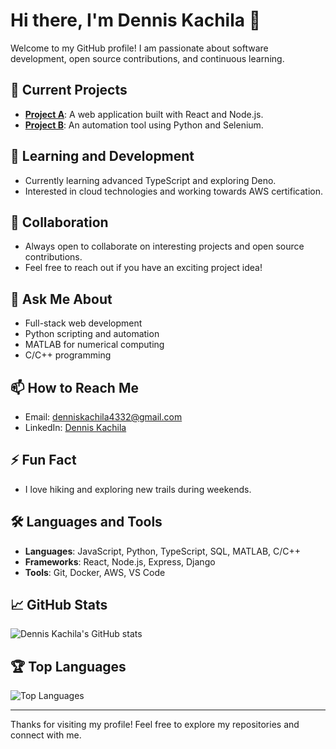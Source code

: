 # Hi there, I'm Dennis Kachila 👋

Welcome to my GitHub profile! I am passionate about software development, open source contributions, and continuous learning.

## 🔭 Current Projects
- **[Project A](https://github.com/dennis-kachila/project-a)**: A web application built with React and Node.js.
- **[Project B](https://github.com/dennis-kachila/project-b)**: An automation tool using Python and Selenium.

## 🌱 Learning and Development
- Currently learning advanced TypeScript and exploring Deno.
- Interested in cloud technologies and working towards AWS certification.

## 👯 Collaboration
- Always open to collaborate on interesting projects and open source contributions.
- Feel free to reach out if you have an exciting project idea!

## 💬 Ask Me About
- Full-stack web development
- Python scripting and automation
- MATLAB for numerical computing
- C/C++ programming

## 📫 How to Reach Me
- Email: [denniskachila4332@gmail.com](mailto:denniskachila4332@gmail.com)
- LinkedIn: [Dennis Kachila](https://www.linkedin.com/in/dennis-kachila)

## ⚡ Fun Fact
- I love hiking and exploring new trails during weekends.

## 🛠️ Languages and Tools
- **Languages**: JavaScript, Python, TypeScript, SQL, MATLAB, C/C++
- **Frameworks**: React, Node.js, Express, Django
- **Tools**: Git, Docker, AWS, VS Code

## 📈 GitHub Stats
![Dennis Kachila's GitHub stats](https://github-readme-stats.vercel.app/api?username=dennis-kachila&show_icons=true&theme=radical)

## 🏆 Top Languages
![Top Languages](https://github-readme-stats.vercel.app/api/top-langs/?username=dennis-kachila&layout=compact&theme=radical)

---

Thanks for visiting my profile! Feel free to explore my repositories and connect with me.



<!---
dennis-kachila/dennis-kachila is a ✨ special ✨ repository because its `README.md` (this file) appears on your GitHub profile.
You can click the Preview link to take a look at your changes.
--->
